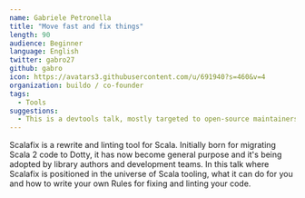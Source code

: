 ```yaml
---
name: Gabriele Petronella
title: "Move fast and fix things"
length: 90
audience: Beginner
language: English
twitter: gabro27
github: gabro
icon: https://avatars3.githubusercontent.com/u/691940?s=460&v=4
organization: buildo / co-founder
tags:
  - Tools
suggestions:
  - This is a devtools talk, mostly targeted to open-source maintainers, but useful also to users to want to refactor their own codebases
---
```

Scalafix is a rewrite and linting tool for Scala. Initially born for migrating Scala 2 code to Dotty, it has now become general purpose and it's being adopted by library authors and development teams. In this talk where Scalafix is positioned in the universe of Scala tooling, what it can do for you and how to write your own Rules for fixing and linting your code.
